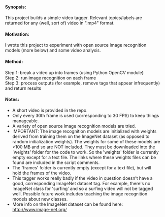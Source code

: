 #### Synopsis:
This project builds a simple video tagger. Relevant topics/labels are returned for any (well, sort of) video in ".mp4" format.

#### Motivation:
I wrote this project to experiment with open source image recognition models (more below) and some video analysis.

#### Method:
Step 1: break a video up into frames (using Python OpenCV module)   
Step 2: run image recognition on each frame   
Step 3: process outputs (for example, remove tags that appear infrequently) and return results   

#### Notes:
- A short video is provided in the repo.
- Only every 30th frame is used (corresponding to 30 FPS) to keep things manageable.
- A variety of open source image recognition models are tried.
- IMPORTANT: The image recognition models are initialized with weights derived from training them on the ImageNet dataset (as opposed to random initialization weights). The weights for some of these models are >100 MB and so are NOT included. They must be downloaded into the 'weights' folder for the code to work. So the 'weights' folder is currently empty except for a text file. The links where these weights files can be found are included in the script comments.
- The 'frames' folder is currently empty (except for a text file), but will hold the frames of the video.
- This tagger works really badly if the video in question doesn't have a good, corresponding ImageNet dataset tag. For example, there's no ImageNet class for 'surfing' and so a surfing video will not be tagged well. Possible future work includes teaching the image recognition models about new classes.
- More info on the ImageNet dataset can be found here: http://www.image-net.org/
